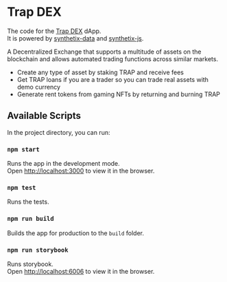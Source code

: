 
# Trap DEX

The code for the [Trap DEX](https://trapdex.com) dApp.<br />
It is powered by [synthetix-data](https://github.com/Synthetixio/synthetix-data) and [synthetix-js](https://github.com/Synthetixio/synthetix-js).

A Decentralized Exchange that supports a multitude of assets on the blockchain and allows automated trading functions across similar markets.

* Create any type of asset by staking TRAP and receive fees
* Get TRAP loans if you are a trader so you can trade real assets with demo currency
* Generate rent tokens from gaming NFTs by returning and burning TRAP

## Available Scripts

In the project directory, you can run:

### `npm start`

Runs the app in the development mode.<br />
Open [http://localhost:3000](http://localhost:3000) to view it in the browser.

### `npm test`

Runs the tests.

### `npm run build`

Builds the app for production to the `build` folder.

### `npm run storybook`

Runs storybook.<br />
Open [http://localhost:6006](http://localhost:6006) to view it in the browser.
